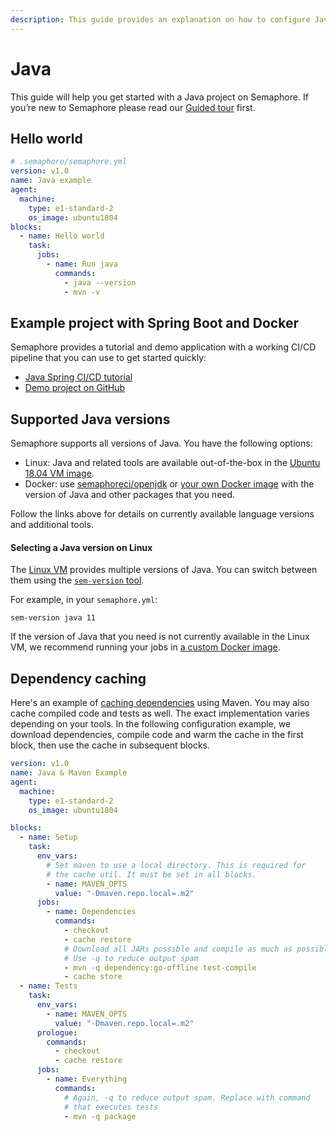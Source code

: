 ```yaml
---
description: This guide provides an explanation on how to configure Java projects on Semaphore 2.0. It provides example projects as well that should help you get started.
---
```


# Java

This guide will help you get started with a Java project on Semaphore.
If you’re new to Semaphore please read our
[Guided tour](https://docs.semaphoreci.com/guided-tour/getting-started/) first.

## Hello world

``` yaml
# .semaphore/semaphore.yml
version: v1.0
name: Java example
agent:
  machine:
    type: e1-standard-2
    os_image: ubuntu1804
blocks:
  - name: Hello world
    task:
      jobs:
        - name: Run java
          commands:
            - java --version
            - mvn -v
```

## Example project with Spring Boot and Docker

Semaphore provides a tutorial and demo application with a working
CI/CD pipeline that you can use to get started quickly:

- [Java Spring CI/CD tutorial][tutorial]
- [Demo project on GitHub][demo-project]

## Supported Java versions

Semaphore supports all versions of Java. You have the following options:

- Linux: Java and related tools are available out-of-the-box in the
  [Ubuntu 18.04 VM image][ubuntu-java].
- Docker: use [semaphoreci/openjdk][java-docker-image] or
  [your own Docker image][docker-env] with the version of Java and other
  packages that you need.

Follow the links above for details on currently available language versions and
additional tools.

#### Selecting a Java version on Linux

The [Linux VM][ubuntu1804] provides multiple versions of Java.
You can switch between them using the [`sem-version` tool][sem-version].

For example, in your `semaphore.yml`:

```
sem-version java 11
```

If the version of Java that you need is not currently available in the Linux VM,
we recommend running your jobs in [a custom Docker image][docker-env].

## Dependency caching

Here's an example of [caching dependencies][caching] using Maven.
You may also cache compiled code and tests as well. The exact
implementation varies depending on your tools.
In the following configuration example, we download dependencies, compile
code and warm the cache in the first block, then use the cache in
subsequent blocks.

``` yaml
version: v1.0
name: Java & Maven Example
agent:
  machine:
    type: e1-standard-2
    os_image: ubuntu1804

blocks:
  - name: Setup
    task:
      env_vars:
        # Set maven to use a local directory. This is required for
        # the cache util. It must be set in all blocks.
        - name: MAVEN_OPTS
          value: "-Dmaven.repo.local=.m2"
      jobs:
        - name: Dependencies
          commands:
            - checkout
            - cache restore
            # Download all JARs possible and compile as much as possible
            # Use -q to reduce output spam
            - mvn -q dependency:go-offline test-compile
            - cache store
  - name: Tests
    task:
      env_vars:
        - name: MAVEN_OPTS
          value: "-Dmaven.repo.local=.m2"
      prologue:
        commands:
          - checkout
          - cache restore
      jobs:
        - name: Everything
          commands:
            # Again, -q to reduce output spam. Replace with command
            # that executes tests
            - mvn -q package
```

[tutorial]: https://docs.semaphoreci.com/examples/java-spring-continuous-integration/
[demo-project]: https://github.com/semaphoreci-demos/semaphore-demo-java-spring
[ubuntu-java]: https://docs.semaphoreci.com/ci-cd-environment/ubuntu-18.04-image/#java-and-jvm-languages
[ubuntu1804]: https://docs.semaphoreci.com/ci-cd-environment/ubuntu-18.04-image/
[macos-java]: https://docs.semaphoreci.com/ci-cd-environment/macos-xcode-11-image/#java
[docker-env]: https://docs.semaphoreci.com/ci-cd-environment/custom-ci-cd-environment-with-docker/
[sem-version]: https://docs.semaphoreci.com/ci-cd-environment/sem-version-managing-language-versions-on-linux/
[caching]: https://docs.semaphoreci.com/guided-tour/caching-dependencies/
[java-docker-image]: https://hub.docker.com/r/semaphoreci/openjdk
